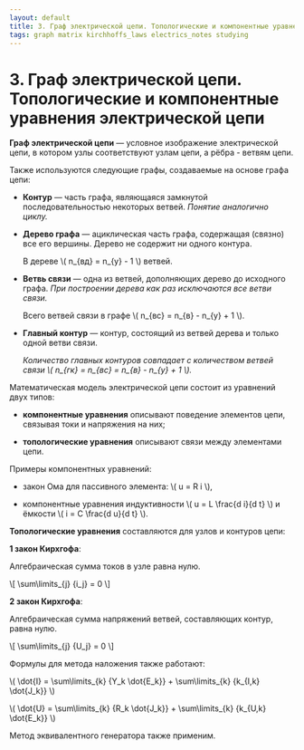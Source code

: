 ```yaml
---
layout: default
title: 3. Граф электрической цепи. Топологические и компонентные уравнения электрической цепи
tags: graph matrix kirchhoffs_laws electrics_notes studying
---
```


# 3. Граф электрической цепи. Топологические и компонентные уравнения электрической цепи

**Граф электрической цепи** &mdash; условное изображение электрической цепи, в котором узлы соответствуют узлам цепи, а рёбра - ветвям цепи.

Также используются следующие графы, создаваемые на основе графа цепи:

* **Контур** &mdash; часть графа, являющаяся замкнутой последовательностью некоторых ветвей. *Понятие аналогично циклу.*

* **Дерево графа** &mdash; ациклическая часть графа, содержащая (связно) все его вершины. Дерево не&nbsp;содержит ни одного контура.

    В дереве \\( n_{вд} = n_{у} - 1 \\) ветвей.

* **Ветвь связи** &mdash; одна из ветвей, дополняющих дерево до исходного графа. *При построении дерева как раз исключаются все ветви связи.*

    Всего ветвей связи в графе \\( n_{вс} = n_{в} - n_{у} + 1 \\).

* **Главный контур** &mdash; контур, состоящий из ветвей дерева и только одной ветви связи.

    *Количество главных контуров совпадает с количеством ветвей связи \\( n_{гк} = n_{вс} = n_{в} - n_{у} + 1 \\).*

Математическая модель электрической цепи состоит из уравнений двух типов:

* **компонентные уравнения** описывают поведение элементов цепи, связывая токи и напряжения на них;

* **топологические уравнения** описывают связи между элементами цепи.

Примеры компонентных уравнений:

* закон Ома для пассивного элемента: \\( u = R i \\),

* компонентные уравнения индуктивности \\( u = L \frac{d i}{d t} \\) и ёмкости \\( i = C \frac{d u}{d t} \\).

**Топологические уравнения** составляются для узлов и контуров цепи:

**1 закон Кирхгофа**:

Алгебраическая сумма токов в узле равна нулю.

\\[ \sum\limits_{j} {i_j} = 0 \\]

**2 закон Кирхгофа**:

Алгебраическая сумма напряжений ветвей, составляющих контур, равна нулю.

\\[ \sum\limits_{j} {U_j} = 0 \\]

Формулы для метода наложения также работают:

\\( \dot{I} = \sum\limits_{k} {Y_k \dot{E_k}} + \sum\limits_{k} {k_{I,k} \dot{J_k}} \\)

\\( \dot{U} = \sum\limits_{k} {R_k \dot{J_k}} + \sum\limits_{k} {k_{U,k} \dot{E_k}} \\)

Метод эквивалентного генератора также применим.
